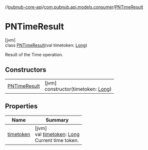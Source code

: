 //[pubnub-core-api](../../../index.md)/[com.pubnub.api.models.consumer](../index.md)/[PNTimeResult](index.md)

# PNTimeResult

[jvm]\
class [PNTimeResult](index.md)(val timetoken: [Long](https://kotlinlang.org/api/latest/jvm/stdlib/kotlin/-long/index.html))

Result of the Time operation.

## Constructors

| | |
|---|---|
| [PNTimeResult](-p-n-time-result.md) | [jvm]<br>constructor(timetoken: [Long](https://kotlinlang.org/api/latest/jvm/stdlib/kotlin/-long/index.html)) |

## Properties

| Name | Summary |
|---|---|
| [timetoken](timetoken.md) | [jvm]<br>val [timetoken](timetoken.md): [Long](https://kotlinlang.org/api/latest/jvm/stdlib/kotlin/-long/index.html)<br>Current time token. |
